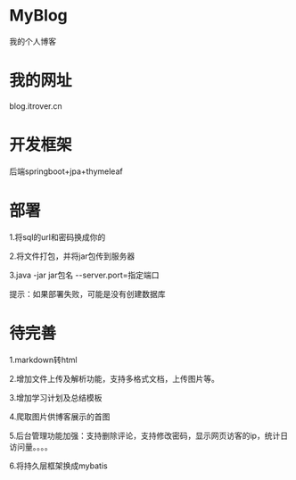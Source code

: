 # MyBlog
我的个人博客

# 我的网址
blog.itrover.cn

# 开发框架
后端springboot+jpa+thymeleaf

# 部署
1.将sql的url和密码换成你的

2.将文件打包，并将jar包传到服务器

3.java -jar jar包名 --server.port=指定端口

提示：如果部署失败，可能是没有创建数据库

# 待完善
1.markdown转html

2.增加文件上传及解析功能，支持多格式文档，上传图片等。

3.增加学习计划及总结模板

4.爬取图片供博客展示的首图

5.后台管理功能加强：支持删除评论，支持修改密码，显示网页访客的ip，统计日访问量。。。。

6.将持久层框架换成mybatis




